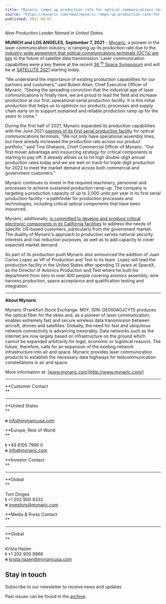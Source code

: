 ```yaml
---
title: "Mynaric ramps up production rate for optical communications terminals amid market uptick"
source: "https://mynaric.com/news/mynaric-ramps-up-production-rate-for-optical-communications-terminals-amid-market-uptick/"
published: 2021-09-07
---
```

*New Production Leader Named in United States*

**MUNICH and LOS ANGELES, September 7, 2021** – [Mynaric](https://mynaric.com/), a pioneer in the laser communication industry, is ramping up its production rate due to the [industry-wide agreement that optical communications terminals (OCTs) are key](https://www.satellitetoday.com/broadband/2021/08/26/next-starlink-satellites-will-have-inter-satellite-links-shotwell-says/) to the future of satellite data transmission. Laser communication capabilities were a key theme at the recent [36 <sup>th</sup> Space Symposium](https://www.spacesymposium.org/) and will be at [SATELLITE 2021](https://www.satshow.com/) starting today.

“We understand the importance of existing production capabilities for our partners and customers,” said Bulent Altan, Chief Executive Officer of Mynaric. “Seeing the spreading conviction that the industrial age of laser communications is finally here, we are proud to lead the field and increase production at our first, operational serial production facility. It is this initial production that helps us to optimize our products, processes and supply chain early on to support sustained and reliable production ramp up for the years to come.”

During the first half of 2021, Mynaric expanded its production capabilities with the June 2021 [opening of its first serial production facility](https://mynaric.com/news/mynaric-opens-serial-production-facility-for-laser-communication-products-and-announces-2000-units-per-year-production-rate-target/) for optical communications terminals. “We not only have operational assembly lines, but have already increased the production rate across our product portfolio,” said Tina Ghataore, Chief Commercial Officer of Mynaric. “Our first mover advantage and insourcing strategy for critical components is starting to pay off. It already allows us to hit high double-digit annual production rates today and we are well on track for triple-digit production for 2022 to meet the market demand across both commercial and government customers.”

Mynaric continues to invest in the required machinery, personnel and processes to achieve sustained production ramp-up. The company is targeting a production capacity of up to 2,000 units per year in its first serial production facility – a pathfinder for production processes and technologies, including critical optical components that have been insourced.

Mynaric, additionally, [is committed to develop and produce critical electronic components in its California facilities](https://mynaric.com/news/mynaric-unveils-u-s-based-electronic-production-plans/) to address the needs of specific US-based customers, particularly from the government market. The duality of Mynaric’s approach to production serves national security interests and risk reduction purposes, as well as to add capacity to cover expected market demand.

As part of its production push Mynaric also announced the addition of Juan Carlos Lopez as VP of Production and Test to its team. Lopez will lead the production facility in the United States after spending 13 years at SpaceX, as the Director of Avionics Production and Test where he built his department from zero to over 400 people covering avionics assembly, wire harness production, space acceptance and qualification testing and integration.

---

**About Mynaric**

Mynaric (Frankfurt Stock Exchange: M0Y, ISIN: DE000A0JCY11) produces the optical fiber for the skies and, as a pioneer of laser communication, enables extremely fast and secure wireless data transmission between aircraft, drones and satellites. Globally, the need for fast and ubiquitous network connectivity is advancing inexorably. Data networks such as the internet are now largely based on infrastructure on the ground which cannot be expanded arbitrarily for legal, economic or logistical reasons. The future, therefore, calls for an expansion of the existing network infrastructure into air and space. Mynaric provides laser communication products to establish the necessary data highways for telecommunication constellations in air and space.

More information at: [www.mynaric.com](http://www.mynaric.com/)

---

**Customer Contact  
**

---

**United States  
**

**e** [info@mynaricusa.com](https://mynaric.com/news/mynaric-ramps-up-production-rate-for-optical-communications-terminals-amid-market-uptick/)

**Europe, Rest of World  
**

**t** +49 8105 7999 0  
**e** [info@mynaric.com](https://mynaric.com/news/mynaric-ramps-up-production-rate-for-optical-communications-terminals-amid-market-uptick/)

**Investor Contact  
**

---

**Global  
**

Tom Dinges  
**t** +1 202 900 8332  
**e** [investors@mynaric.com](https://mynaric.com/news/mynaric-ramps-up-production-rate-for-optical-communications-terminals-amid-market-uptick/)

**Media & Press Contact  
**

---

**Global  
**

Krista Hazen  
**t** +1 202 900 9966  
**e** [krista.hazen@mynaricusa.com](https://mynaric.com/news/mynaric-ramps-up-production-rate-for-optical-communications-terminals-amid-market-uptick/)

## Stay in touch

Subscribe to our newsletter to receive news and updates

Past issues can be found in the [archive](https://us17.campaign-archive.com/home/?u=7b919ac48d490499a79acff9f&id=aaebe0d6df).